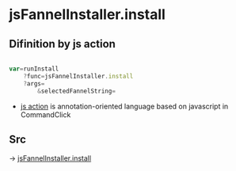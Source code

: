 # jsFannelInstaller.install

## Difinition by js action

```js.js

var=runInstall
	?func=jsFannelInstaller.install
	?args=
		&selectedFannelString=
```

- [js action](#) is annotation-oriented language based on javascript in CommandClick

## Src

-> [jsFannelInstaller.install](https://github.com/puutaro/CommandClick/blob/master/app/src/main/java/com/puutaro/commandclick/fragment_lib/terminal_fragment/js_interface/JsFannelInstaller.kt#L15)


